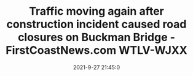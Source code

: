 ---
"title": "Traffic moving again after construction incident caused road closures on Buckman Bridge - FirstCoastNews.com WTLV-WJXX"
"date": "2021-9-27 21:45:0"
"feed_name": "GOOGLENEWSCONSTRUCTION"
"feed_website": "https://news.google.com/search?q=construction%2Bincident&hl=en-US&gl=US&ceid=US:en"
"feed_rss": "https://news.google.com/rss/search?q=construction%2Bincident&hl=en-US&gl=US&ceid=US:en"
"link": "https://www.firstcoastnews.com/article/traffic/developing-two-lanes-closed-indefinitely-on-the-buckman-bridge-with-repairs-required/77-b94b2ba6-29db-40eb-916c-5d239f404930"
"file": "_posts/2021-1-1-2040ee8544ae0e8b1ef00a118685acd290e4a53c.md"
"accident": "1"
"drilling": "0"
"dead": "0"
"injured": "0"
"where": "unknown site"
"place": "unknown place"
---